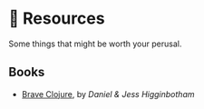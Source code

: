 # :orange_book: Resources

Some things that might be worth your perusal.

## Books

* [Brave Clojure], by _Daniel & Jess Higginbotham_

[Brave Clojure]: http://www.braveclojure.com/
